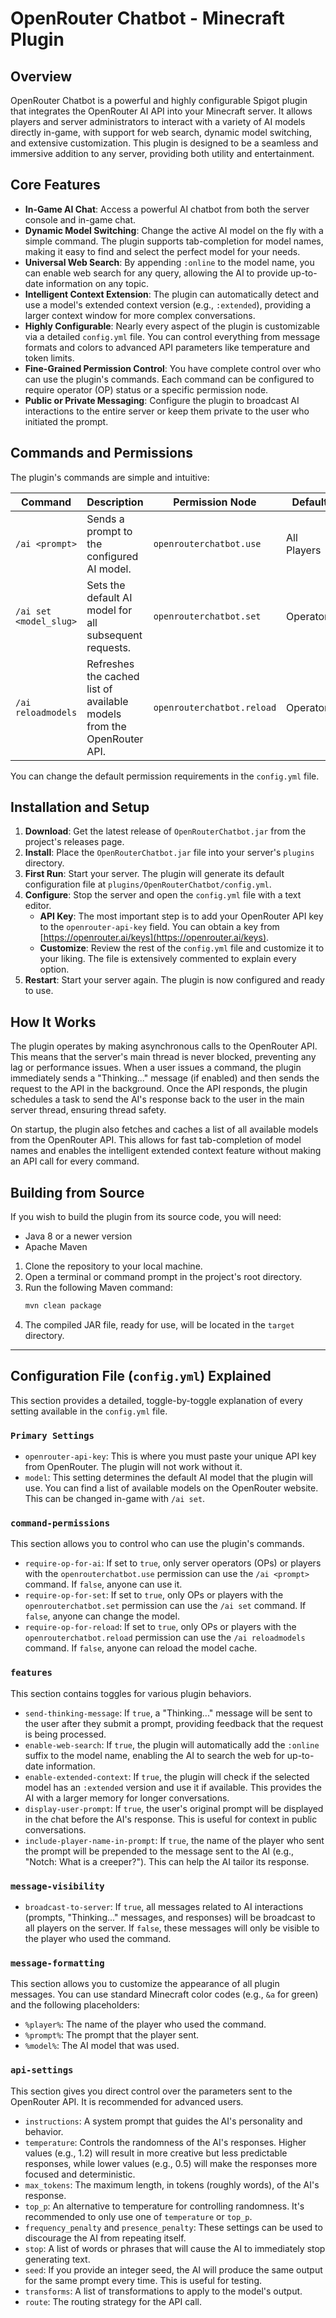 # OpenRouter Chatbot - Minecraft Plugin

## Overview

OpenRouter Chatbot is a powerful and highly configurable Spigot plugin that integrates the OpenRouter AI API into your Minecraft server. It allows players and server administrators to interact with a variety of AI models directly in-game, with support for web search, dynamic model switching, and extensive customization. This plugin is designed to be a seamless and immersive addition to any server, providing both utility and entertainment.

## Core Features

- **In-Game AI Chat**: Access a powerful AI chatbot from both the server console and in-game chat.
- **Dynamic Model Switching**: Change the active AI model on the fly with a simple command. The plugin supports tab-completion for model names, making it easy to find and select the perfect model for your needs.
- **Universal Web Search**: By appending `:online` to the model name, you can enable web search for any query, allowing the AI to provide up-to-date information on any topic.
- **Intelligent Context Extension**: The plugin can automatically detect and use a model's extended context version (e.g., `:extended`), providing a larger context window for more complex conversations.
- **Highly Configurable**: Nearly every aspect of the plugin is customizable via a detailed `config.yml` file. You can control everything from message formats and colors to advanced API parameters like temperature and token limits.
- **Fine-Grained Permission Control**: You have complete control over who can use the plugin's commands. Each command can be configured to require operator (OP) status or a specific permission node.
- **Public or Private Messaging**: Configure the plugin to broadcast AI interactions to the entire server or keep them private to the user who initiated the prompt.

## Commands and Permissions

The plugin's commands are simple and intuitive:

| Command | Description | Permission Node | Default |
| --- | --- | --- | --- |
| `/ai <prompt>` | Sends a prompt to the configured AI model. | `openrouterchatbot.use` | All Players |
| `/ai set <model_slug>` | Sets the default AI model for all subsequent requests. | `openrouterchatbot.set` | Operators |
| `/ai reloadmodels` | Refreshes the cached list of available models from the OpenRouter API. | `openrouterchatbot.reload` | Operators |

You can change the default permission requirements in the `config.yml` file.

## Installation and Setup

1.  **Download**: Get the latest release of `OpenRouterChatbot.jar` from the project's releases page.
2.  **Install**: Place the `OpenRouterChatbot.jar` file into your server's `plugins` directory.
3.  **First Run**: Start your server. The plugin will generate its default configuration file at `plugins/OpenRouterChatbot/config.yml`.
4.  **Configure**: Stop the server and open the `config.yml` file with a text editor.
    -   **API Key**: The most important step is to add your OpenRouter API key to the `openrouter-api-key` field. You can obtain a key from [https://openrouter.ai/keys](https://openrouter.ai/keys).
    -   **Customize**: Review the rest of the `config.yml` file and customize it to your liking. The file is extensively commented to explain every option.
5.  **Restart**: Start your server again. The plugin is now configured and ready to use.

## How It Works

The plugin operates by making asynchronous calls to the OpenRouter API. This means that the server's main thread is never blocked, preventing any lag or performance issues. When a user issues a command, the plugin immediately sends a "Thinking..." message (if enabled) and then sends the request to the API in the background. Once the API responds, the plugin schedules a task to send the AI's response back to the user in the main server thread, ensuring thread safety.

On startup, the plugin also fetches and caches a list of all available models from the OpenRouter API. This allows for fast tab-completion of model names and enables the intelligent extended context feature without making an API call for every command.

## Building from Source

If you wish to build the plugin from its source code, you will need:

-   Java 8 or a newer version
-   Apache Maven

1.  Clone the repository to your local machine.
2.  Open a terminal or command prompt in the project's root directory.
3.  Run the following Maven command:
    ```bash
    mvn clean package
    ```
4.  The compiled JAR file, ready for use, will be located in the `target` directory.

---

## Configuration File (`config.yml`) Explained

This section provides a detailed, toggle-by-toggle explanation of every setting available in the `config.yml` file.

### `Primary Settings`

-   `openrouter-api-key`: This is where you must paste your unique API key from OpenRouter. The plugin will not work without it.
-   `model`: This setting determines the default AI model that the plugin will use. You can find a list of available models on the OpenRouter website. This can be changed in-game with `/ai set`.

### `command-permissions`

This section allows you to control who can use the plugin's commands.

-   `require-op-for-ai`: If set to `true`, only server operators (OPs) or players with the `openrouterchatbot.use` permission can use the `/ai <prompt>` command. If `false`, anyone can use it.
-   `require-op-for-set`: If set to `true`, only OPs or players with the `openrouterchatbot.set` permission can use the `/ai set` command. If `false`, anyone can change the model.
-   `require-op-for-reload`: If set to `true`, only OPs or players with the `openrouterchatbot.reload` permission can use the `/ai reloadmodels` command. If `false`, anyone can reload the model cache.

### `features`

This section contains toggles for various plugin behaviors.

-   `send-thinking-message`: If `true`, a "Thinking..." message will be sent to the user after they submit a prompt, providing feedback that the request is being processed.
-   `enable-web-search`: If `true`, the plugin will automatically add the `:online` suffix to the model name, enabling the AI to search the web for up-to-date information.
-   `enable-extended-context`: If `true`, the plugin will check if the selected model has an `:extended` version and use it if available. This provides the AI with a larger memory for longer conversations.
-   `display-user-prompt`: If `true`, the user's original prompt will be displayed in the chat before the AI's response. This is useful for context in public conversations.
-   `include-player-name-in-prompt`: If `true`, the name of the player who sent the prompt will be prepended to the message sent to the AI (e.g., "Notch: What is a creeper?"). This can help the AI tailor its response.

### `message-visibility`

-   `broadcast-to-server`: If `true`, all messages related to AI interactions (prompts, "Thinking..." messages, and responses) will be broadcast to all players on the server. If `false`, these messages will only be visible to the player who used the command.

### `message-formatting`

This section allows you to customize the appearance of all plugin messages. You can use standard Minecraft color codes (e.g., `&a` for green) and the following placeholders:
-   `%player%`: The name of the player who used the command.
-   `%prompt%`: The prompt that the player sent.
-   `%model%`: The AI model that was used.

### `api-settings`

This section gives you direct control over the parameters sent to the OpenRouter API. It is recommended for advanced users.

-   `instructions`: A system prompt that guides the AI's personality and behavior.
-   `temperature`: Controls the randomness of the AI's responses. Higher values (e.g., 1.2) will result in more creative but less predictable responses, while lower values (e.g., 0.5) will make the responses more focused and deterministic.
-   `max_tokens`: The maximum length, in tokens (roughly words), of the AI's response.
-   `top_p`: An alternative to temperature for controlling randomness. It's recommended to only use one of `temperature` or `top_p`.
-   `frequency_penalty` and `presence_penalty`: These settings can be used to discourage the AI from repeating itself.
-   `stop`: A list of words or phrases that will cause the AI to immediately stop generating text.
-   `seed`: If you provide an integer seed, the AI will produce the same output for the same prompt every time. This is useful for testing.
-   `transforms`: A list of transformations to apply to the model's output.
-   `route`: The routing strategy for the API call.
